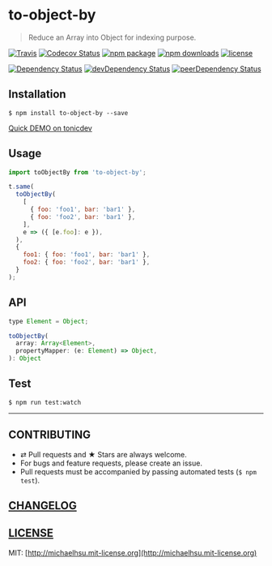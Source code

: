 # to-object-by

> Reduce an Array into Object for indexing purpose.

[![Travis][build-badge]][build] [![Codecov Status][codecov-badge]][codecov] [![npm package][npm-badge]][npm] [![npm downloads][npm-downloads]][npm] [![license][license-badge]][license]

[![Dependency Status][dependency-badge]][dependency] [![devDependency Status][devDependency-badge]][devDependency] [![peerDependency Status][peerDependency-badge]][peerDependency]

[build-badge]: https://img.shields.io/travis/evenchange4/to-object-by/master.svg?style=flat-square
[build]: https://travis-ci.org/evenchange4/to-object-by

[npm-badge]: https://img.shields.io/npm/v/to-object-by.svg?style=flat-square
[npm]: https://www.npmjs.org/package/to-object-by

[codecov-badge]: https://img.shields.io/codecov/c/github/evenchange4/to-object-by.svg?style=flat-square
[codecov]: https://codecov.io/github/evenchange4/to-object-by?branch=master

[npm-downloads]: https://img.shields.io/npm/dt/to-object-by.svg?style=flat-square

[license-badge]: https://img.shields.io/npm/l/to-object-by.svg?style=flat-square
[license]: http://michaelhsu.mit-license.org/

[dependency-badge]: https://david-dm.org/evenchange4/to-object-by.svg?style=flat-square
[dependency]: https://david-dm.org/evenchange4/to-object-by
[devDependency-badge]: https://david-dm.org/evenchange4/to-object-by/dev-status.svg?style=flat-square
[devDependency]: https://david-dm.org/evenchange4/to-object-by#info=devDependencies
[peerDependency-badge]: https://david-dm.org/evenchange4/to-object-by/peer-status.svg?style=flat-square
[peerDependency]: https://david-dm.org/evenchange4/to-object-by#info=peerDependencies

## Installation

```console
$ npm install to-object-by --save
```

[Quick DEMO on tonicdev](https://tonicdev.com/evenchange4/to-object-by)

## Usage

```js
import toObjectBy from 'to-object-by';

t.same(
  toObjectBy(
    [
      { foo: 'foo1', bar: 'bar1' },
      { foo: 'foo2', bar: 'bar1' },
    ],
    e => ({ [e.foo]: e }),
  ),
  {
    foo1: { foo: 'foo1', bar: 'bar1' },
    foo2: { foo: 'foo2', bar: 'bar1' },
  }
);
```

## API

```js
type Element = Object;

toObjectBy(
  array: Array<Element>,
  propertyMapper: (e: Element) => Object,
): Object
```

## Test

```
$ npm run test:watch
```

---

## CONTRIBUTING

* ⇄ Pull requests and ★ Stars are always welcome.
* For bugs and feature requests, please create an issue.
* Pull requests must be accompanied by passing automated tests (`$ npm test`).

## [CHANGELOG](CHANGELOG.md)

## [LICENSE](LICENSE)

MIT: [http://michaelhsu.mit-license.org](http://michaelhsu.mit-license.org)
